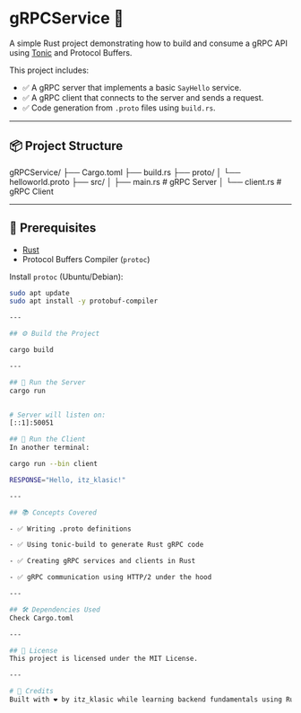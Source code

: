 # gRPCService 🚀

A simple Rust project demonstrating how to build and consume a gRPC API using [Tonic](https://docs.rs/tonic/) and Protocol Buffers.

This project includes:
- ✅ A gRPC server that implements a basic `SayHello` service.
- ✅ A gRPC client that connects to the server and sends a request.
- ✅ Code generation from `.proto` files using `build.rs`.

---

## 📦 Project Structure

gRPCService/
├── Cargo.toml
├── build.rs
├── proto/
│ └── helloworld.proto
├── src/
│ ├── main.rs # gRPC Server
│ └── client.rs # gRPC Client



---

## 🔧 Prerequisites

- [Rust](https://www.rust-lang.org/tools/install)
- Protocol Buffers Compiler (`protoc`)

Install `protoc` (Ubuntu/Debian):

```bash
sudo apt update
sudo apt install -y protobuf-compiler

---

## ⚙️ Build the Project

cargo build

---

## 🚀 Run the Server
cargo run


# Server will listen on:
[::1]:50051

## 💬 Run the Client
In another terminal:

cargo run --bin client

RESPONSE="Hello, itz_klasic!"

---

## 📚 Concepts Covered

- ✅ Writing .proto definitions

- ✅ Using tonic-build to generate Rust gRPC code

- ✅ Creating gRPC services and clients in Rust

- ✅ gRPC communication using HTTP/2 under the hood

---

## 🛠 Dependencies Used
Check Cargo.toml 

---

## 📝 License
This project is licensed under the MIT License.

---

# 🙌 Credits
Built with ❤️ by itz_klasic while learning backend fundamentals using Rust and gRPC.


